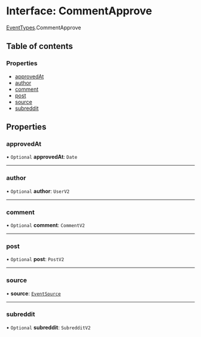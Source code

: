 # Interface: CommentApprove

[EventTypes](../modules/EventTypes.md).CommentApprove

## Table of contents

### Properties

- [approvedAt](EventTypes.CommentApprove.md#approvedat)
- [author](EventTypes.CommentApprove.md#author)
- [comment](EventTypes.CommentApprove.md#comment)
- [post](EventTypes.CommentApprove.md#post)
- [source](EventTypes.CommentApprove.md#source)
- [subreddit](EventTypes.CommentApprove.md#subreddit)

## Properties

### <a id="approvedat" name="approvedat"></a> approvedAt

• `Optional` **approvedAt**: `Date`

---

### <a id="author" name="author"></a> author

• `Optional` **author**: `UserV2`

---

### <a id="comment" name="comment"></a> comment

• `Optional` **comment**: `CommentV2`

---

### <a id="post" name="post"></a> post

• `Optional` **post**: `PostV2`

---

### <a id="source" name="source"></a> source

• **source**: [`EventSource`](../enums/EventSource.md)

---

### <a id="subreddit" name="subreddit"></a> subreddit

• `Optional` **subreddit**: `SubredditV2`
